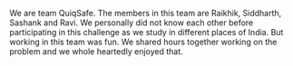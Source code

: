 We are team QuiqSafe. The members in this team are Raikhik, Siddharth, Sashank and Ravi. We personally did not know each other before participating in this challenge
as we study in different places of India. But working in this team was fun. We shared hours together working on the problem and we whole heartedly enjoyed that.
